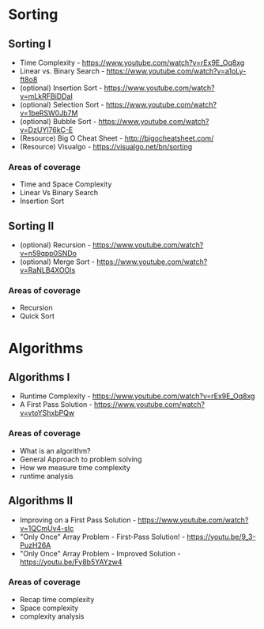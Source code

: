 # Sorting

## Sorting I
- Time Complexity - https://www.youtube.com/watch?v=rEx9E_Oq8xg
- Linear vs. Binary Search - https://www.youtube.com/watch?v=a1oLy-ft8o8
- (optional) Insertion Sort - https://www.youtube.com/watch?v=mLkRFBiDDaI
- (optional) Selection Sort - https://www.youtube.com/watch?v=1beRSW0Jb7M
- (optional) Bubble Sort - https://www.youtube.com/watch?v=DzUYl76kC-E
- (Resource) Big O Cheat Sheet -  http://bigocheatsheet.com/
- (Resource) Visualgo -  https://visualgo.net/bn/sorting

### Areas of coverage
- Time and Space Complexity
- Linear Vs Binary Search
- Insertion Sort

## Sorting II
- (optional) Recursion - https://www.youtube.com/watch?v=n59qpp0SNDo
- (optional) Merge Sort - https://www.youtube.com/watch?v=RaNLB4XOOIs

### Areas of coverage
- Recursion
- Quick Sort

# Algorithms

## Algorithms I
- Runtime Complexity - https://www.youtube.com/watch?v=rEx9E_Oq8xg
- A First Pass Solution - https://www.youtube.com/watch?v=vtoYShxbPQw

### Areas of coverage
- What is an algorithm?
- General Approach to problem solving
- How we measure time complexity
- runtime analysis

## Algorithms II
- Improving on a First Pass Solution - https://www.youtube.com/watch?v=1QCmUv4-sIc
- "Only Once" Array Problem - First-Pass Solution! - https://youtu.be/9_3-PuzH26A
- "Only Once" Array Problem - Improved Solution - https://youtu.be/Fy8b5YAYzw4

### Areas of coverage
- Recap time complexity
- Space complexity
- complexity analysis